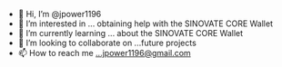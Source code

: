 - 👋 Hi, I’m @jpower1196
- 👀 I’m interested in ... obtaining help with the SINOVATE CORE Wallet
- 🌱 I’m currently learning ... about the SINOVATE CORE Wallet
- 💞️ I’m looking to collaborate on ...future projects
- 📫 How to reach me ...jpower1196@gmail.com

<!---
jpower1196/jpower1196 is a ✨ special ✨ repository because its `README.md` (this file) appears on your GitHub profile.
You can click the Preview link to take a look at your changes.
--->
